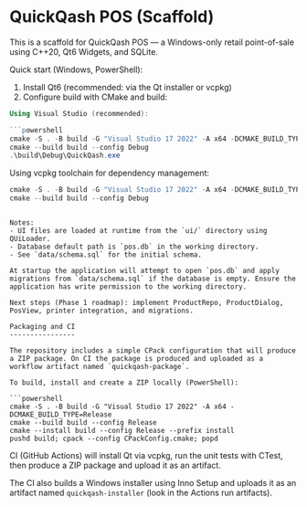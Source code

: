 # QuickQash POS (Scaffold)

This is a scaffold for QuickQash POS — a Windows-only retail point-of-sale using C++20, Qt6 Widgets, and SQLite.

Quick start (Windows, PowerShell):

1. Install Qt6 (recommended: via the Qt installer or vcpkg)
2. Configure build with CMake and build:

```powershell
Using Visual Studio (recommended):

```powershell
cmake -S . -B build -G "Visual Studio 17 2022" -A x64 -DCMAKE_BUILD_TYPE=Debug
cmake --build build --config Debug
.\build\Debug\QuickQash.exe
```

Using vcpkg toolchain for dependency management:

```powershell
cmake -S . -B build -G "Visual Studio 17 2022" -A x64 -DCMAKE_BUILD_TYPE=Debug -DCMAKE_TOOLCHAIN_FILE=C:/path/to/vcpkg/scripts/buildsystems/vcpkg.cmake
cmake --build build --config Debug
```
```

Notes:
- UI files are loaded at runtime from the `ui/` directory using QUiLoader.
- Database default path is `pos.db` in the working directory.
- See `data/schema.sql` for the initial schema.

At startup the application will attempt to open `pos.db` and apply migrations from `data/schema.sql` if the database is empty. Ensure the application has write permission to the working directory.

Next steps (Phase 1 roadmap): implement ProductRepo, ProductDialog, PosView, printer integration, and migrations.

Packaging and CI
----------------

The repository includes a simple CPack configuration that will produce a ZIP package. On CI the package is produced and uploaded as a workflow artifact named `quickqash-package`.

To build, install and create a ZIP locally (PowerShell):

```powershell
cmake -S . -B build -G "Visual Studio 17 2022" -A x64 -DCMAKE_BUILD_TYPE=Release
cmake --build build --config Release
cmake --install build --config Release --prefix install
pushd build; cpack --config CPackConfig.cmake; popd
```

CI (GitHub Actions) will install Qt via vcpkg, run the unit tests with CTest, then produce a ZIP package and upload it as an artifact.

The CI also builds a Windows installer using Inno Setup and uploads it as an artifact named `quickqash-installer` (look in the Actions run artifacts).
